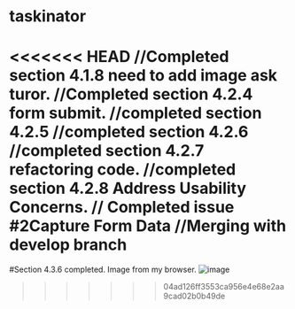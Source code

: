 # taskinator

<<<<<<< HEAD
//Completed section 4.1.8 need to add image ask turor.
//Completed section 4.2.4 form submit.
//completed section 4.2.5
//completed section 4.2.6
//completed section 4.2.7 refactoring code.
//completed section 4.2.8 Address Usability Concerns.
// **Completed issue #2Capture Form Data**
//Merging with develop branch
=======
#Section 4.3.6 completed.  Image from my browser. 
![image](https://user-images.githubusercontent.com/49574487/164113630-1034683b-d3ef-4aa6-94c4-a032cf9eeca4.png)
>>>>>>> 04ad126ff3553ca956e4e68e2aa9cad02b0b49de
